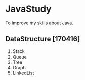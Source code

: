 # JavaStudy
To improve my skills about Java.

## DataStructure [170416]
1. Stack
2. Queue
3. Tree
4. Graph
5. LinkedList
